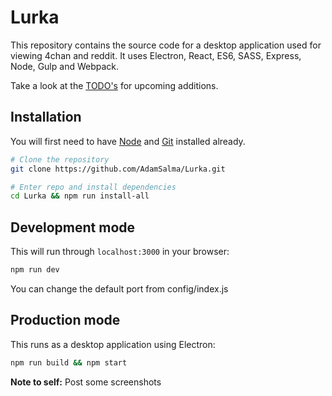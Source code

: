 # Lurka

This repository contains the source code for a desktop application used for viewing 4chan and reddit. It uses Electron, React, ES6, SASS, Express, Node, Gulp and Webpack.

Take a look at the [TODO's](TODO.md) for upcoming additions.

## Installation
You will first need to have [Node](https://nodejs.org/en/) and [Git](https://git-scm.com/) installed already.
```bash
# Clone the repository
git clone https://github.com/AdamSalma/Lurka.git

# Enter repo and install dependencies
cd Lurka && npm run install-all
```
## Development mode 
This will run through `localhost:3000` in your browser:
```bash
npm run dev
```
You can change the default port from config/index.js

## Production mode
This runs as a desktop application using Electron:
```bash
npm run build && npm start
```

**Note to self:** Post some screenshots
